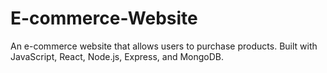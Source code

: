 # E-commerce-Website
An e-commerce website that allows users to purchase products. Built with JavaScript, React, Node.js, Express, and MongoDB.
